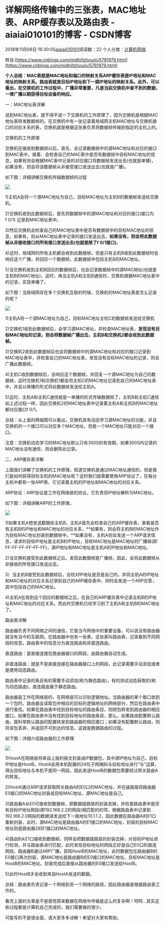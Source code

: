 # 详解网络传输中的三张表，MAC地址表、ARP缓存表以及路由表 - aiaiai010101的博客 - CSDN博客

2018年11月06日 16:30:05[aiaiai010101](https://me.csdn.net/aiaiai010101)阅读数：22
个人分类：[计算机网络](https://blog.csdn.net/aiaiai010101/article/category/8044007)



转自:[https://www.cnblogs.com/midhillzhou/p/5781979.html](https://www.cnblogs.com/midhillzhou/p/5781979.html)

**个人总结：MAC表就是MAC地址和端口的映射关系ARP缓存表是IP地址和MAC地址的映射关系。路由表就是目标IP地址和下一跳IP地址的映射关系。此外，可以看出，在交换机的工作过程中，广播非常重要，凡是当前交换机中查不到的数据，一律广播以期获得目标设备的响应。**

一：MAC地址表详解

说到MAC地址表，就不得不说一下交换机的工作原理了，因为交换机是根据MAC地址表转发数据帧的。在交换机中有一张记录着局域网主机MAC地址与交换机接口的对应关系的表，交换机就是根据这张表负责将数据帧传输到指定的主机上的。

交换机的工作原理

交换机在接收到数据帧以后，首先、会记录数据帧中的源MAC地址和对应的接口到MAC表中，接着、会检查自己的MAC表中是否有数据帧中目标MAC地址的信息，如果有则会根据MAC表中记录的对应接口将数据帧发送出去(也就是单播)，如果没有，则会将该数据帧从非接受接口发送出去(也就是广播)。

如下图：详细讲解交换机传输数据帧的过程

![](http://img1.51cto.com/attachment/201306/172813479.jpg)

1)主机A会将一个源MAC地址为自己，目标MAC地址为主机B的数据帧发送给交换机。

2)交换机收到此数据帧后，首先将数据帧中的源MAC地址和对应的接口(接口为f 0/1) 记录到MAC地址表中。

3)然后交换机会检查自己的MAC地址表中是否有数据帧中的目标MAC地址的信息，如果有，则从MAC地址表中记录的接口发送出去，**如果没有，则会将此数据帧从非接收接口的所有接口发送出去(也就是除了f 0/1接口)**。

4)这时，局域网的所有主机都会收到此数据帧，但是只有主机B收到此数据帧时会响应这个广播，并回应一个数据帧，此数据帧中包括主机B的MAC地址。

5)当交换机收到主机B回应的数据帧后，也会记录数据帧中的源MAC地址(也就是主机B的MAC地址)，这时，再当主机A和主机B通信时，交换机根据MAC地址表中的记录，实现单播了。

如下图：当局域网存在多个交换机互联的时候，交换机的MAC地址表是怎么记录的呢？

![](http://img1.51cto.com/attachment/201306/174620975.jpg)

1)主机A将一个源MAC地址为自己，目标MAC地址主机C的数据帧发送给交换机

2)交换机1收到此数据帧后，会学习源MAC地址，并检查MAC地址表，**发现没有目标MAC地址的记录，则会将数据帧广播出去，主机B和交换机2都会收到此数据帧。**

3)交换机2收到此数据帧后也会将数据帧中的源MAC地址和对应的接口记录到MAC地址表中，并检查自己的MAC地址表，发现没有目标MAC地址的记录，则会广播此数据帧。

4)主机C收到数据帧后，会响应这个数据帧，并回复一个源MAC地址为自己的数据帧，这时交换机1和交换机1都会将主机C的MAC地址记录到自己的MAC地址表中，并且以单播的形式将此数据帧发送给主机A。

5)这时，主机A和主机C通信就是一单播的形式传输数据帧了，主机B和主机C通信如上述过程一样，因此交换机2的MAC地址表中记录着主机A和主机B的MAC地址都对应接口f 0/1。

总结：从上面的两幅图可以看出，交换机具有动态学习源MAC地址的功能，并且交换机的一个接口可以对应多个MAC地址，但是一个MAC地址只能对应一个接口。

注意：交换机动态学习的MAC地址默认只有300S的有效期，如果300S内记录的MAC地址没有通信，则会删除此记录。

二、ARP缓存表详解

上面我们讲解了交换机的工作原理，知道交换机是通过MAC地址通信的，但是我们是如何获得目标主机的MAC地址呢？这时我们就需要使用ARP协议了，在每台主机中都有一张ARP表，它记录着主机的IP地址和MAC地址的对应关系。

ARP协议：ARP协议是工作在网络层的协议，它负责将IP地址解析为MAC地址。

如下图：详细讲解ARP的工作原理。

![](http://img1.51cto.com/attachment/201306/181713341.jpg)

1)如果主机A想发送数据给主机B，主机A首先会检查自己的ARP缓存表，查看是否有主机B的IP地址和MAC地址的对应关系，**如果有，则会将主机B的MAC地址作为目标MAC地址封装到数据帧中。**如果没有，主机A则会发送一个ARP请求信息，请求的目标IP地址是主机B的IP地址，目标MAC地址是MAC地址的广播帧(即FF-FF-FF-FF-FF-FF)，源IP地址和MAC地址是主机A的IP地址和MAC地址。

2)当交换机接受到此数据帧之后，发现此数据帧是广播帧，因此，会将此数据帧从非接收的所有接口发送出去。

3）当主机B接受到此数据帧后，会校对IP地址是否是自己的，并将主机A的IP地址和MAC地址的对应关系记录到自己的ARP缓存表中，同时会发送一个ARP应答，其中包括自己的MAC地址。

4)主机A在收到这个回应的数据帧之后，在自己的ARP缓存表中记录主机B的IP地址和MAC地址的对应关系。而此时交换机已经学习到了主机A和主机B的MAC地址了。

路由表详解

路由器负责不同网络之间的通信，它是当今网络中的重要设备，可以说没有路由器就没有当今的互联网。在路由器中也有一张表，这张表叫路由表，记录着到不同网段的信息。路由表中的信息分为直连路由和非直连路由。

直连路由：是直接连接在路由器接口的网段，由路由器自动生成。

非直连路由：就是不是直接连接在路由器接口上的网段，此记录需要手动添加或者是使用动态路由。

路由表中记录的条目有的需要手动添加(称为静态路由)，有的测试动态获取的(称为动态路由)。直连路由属于静态路由。

路由器是工作在网络层的，在网络层可以识别逻辑地址。当路由器的某个接口收到一个包时，路由器会读取包中相应的目标的逻辑地址的网络部分，然后在路由表中进行查找。如果在路由表中找到目标地址的路由条目，则把包转发到路由器的相应接口，如果在路由表中没有找到目标地址的路由条目，那么，如果路由配置默认路由，就科举默认路由的配置转发到路由器的相应接口；如果没有配置默认路由，则将该包丢弃，并返回不可到达的信息。这就是数据路由的过程。

如下图：详细介绍路由器的工作原理

![](http://img1.51cto.com/attachment/201306/191339247.jpg)

1)HostA在网络层将来自上层的报文封装成IP数据包，其中源IP地址为自己，目标IP地址是HostB，HostA会用本机配置的24位子网掩码与目标地址进行“与”运算，得出目标地址与本机不是同一网段，因此发送HostB的数据包需要经过网关路由A的转发。

2)HostA通过ARP请求获取网关路由A的E0口的MAC地址，并在链路层将路由器E0接口的MAC地址封装成目标MAC地址，源MAC地址是自己。

3)路由器A从E0可接收到数据帧，把数据链路层的封装去掉，并检查路由表中是否有目标IP地址网段(即192.168.2.2的网段)相匹配的的项，根据路由表中记录到192.168.2.0网段的数据请发送给下一跳地址10.1.1.2，因此数据在路由器A的E1口重新封装，此时，源MAC地址是路由器A的E1接口的MAC地址，封装的目标MAC地址则是路由器2的E1接口的MAC地址。

4)路由B从E1口接收到数据帧，同样会把数据链路层的封装去掉，对目标IP地址进行检测，并与路由表进行匹配，此时发现目标地址的网段正好是自己E0口的直连网段，路由器B通过ARP广播，获知HostB的MAC地址，此时数据包在路由器B的E0接口再次封装，源MAC地址是路由器B的E0接口的MAC地址，目标MAC地址是HostB的MAC地址。封装完成后直接从路由器的E0接口发送给HostB。

5)此时HostB才会收到来自HostA发送的数据。

总结：路由表负责记录一个网络到另一个网络的路径，因此路由器是根据路由表工作的。

看完上面的文章是不是感觉原来数据在网络中传输是这么的复杂啊！呵呵...其实这些过程都是计算机自己完成的，我们需要做的很少。

可能写的不是很全面，请大家多多谅解！希望对大家有帮助。

